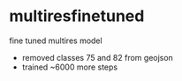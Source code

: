 # multiresfinetuned
fine tuned multires model
- removed classes 75 and 82 from geojson
- trained ~6000 more steps
